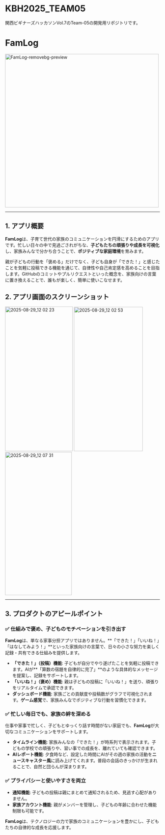 # KBH2025_TEAM05
関西ビギナーズハッカソンVol.7のTeam-05の開発用リポジトリです。

# FamLog

<img width="500" height="500" alt="FamLog-removebg-preview" src="https://github.com/user-attachments/assets/f28141e1-f894-451c-bce4-676e956613df" />


---

## 1. アプリ概要

**FamLog**は、子育て世代の家族のコミュニケーションを円滑にするためのアプリです。忙しい日々の中で見過ごされがちな、**子どもたちの頑張りや成長を可視化**し、家族みんなで分かち合うことで、**ポジティブな家庭環境**を育みます。

親が子どもの行動を「褒める」だけでなく、子ども自身が「できた！」と感じたことを気軽に投稿できる機能を通じて、自律性や自己肯定感を高めることを目指します。GitHubのコミットやプルリクエストといった概念を、家族向けの言葉に置き換えることで、誰もが楽しく、簡単に使いこなせます。

## 2. アプリ画面のスクリーンショット

<img width="220" height="471" alt="2025-08-29_12 02 23" src="https://github.com/user-attachments/assets/7389639f-e1b2-480e-8a8d-097acfdf35ed" />
<img width="224" height="470" alt="2025-08-29_12 02 53" src="https://github.com/user-attachments/assets/c0b08f8b-1987-4679-86b6-7ec456d105c3" />
<img width="217" height="466" alt="2025-08-29_12 07 31" src="https://github.com/user-attachments/assets/1dbe9e53-cdf8-45c5-99f1-94b8fe01237e" />


---

## 3. プロダクトのアピールポイント

### ✅ 仕組みで褒め、子どものモチベーションを引き出す

**FamLog**は、単なる家事分担アプリではありません。**「できた！」「いいね！」「はなしてみよう！」**といった家族向けの言葉で、日々の小さな努力を楽しく記録・共有できる仕組みを提供します。

* **「できた！」（投稿）機能**: 子どもが自分でやり遂げたことを気軽に投稿できます。AIが**「算数の宿題を自律的に完了」**のような具体的なメッセージを提案し、記録をサポートします。
* **「いいね！」（褒め）機能**: 親は子どもの投稿に「いいね！」を送り、頑張りをリアルタイムで承認できます。
* **ダッシュボード機能**: 家族ごとの貢献度や投稿数がグラフで可視化されます。**ゲーム感覚**で、家族みんなでポジティブな行動を習慣化できます。

### ✅ 忙しい毎日でも、家族の絆を深める

仕事や家事で忙しく、子どもとゆっくり話す時間がない家庭でも、**FamLog**が大切なコミュニケーションをサポートします。

* **タイムライン機能**: 家族みんなの「できた！」が時系列で表示されます。子どもの学校での頑張りや、習い事での成長を、離れていても確認できます。
* **AIレポート機能**: 夕食時など、設定した時間にAIがその週の家族の活動を**ニュースキャスター風**に読み上げてくれます。普段の会話のきっかけが生まれることで、自然と団らんが深まります。

### ✅ プライバシーと使いやすさを両立

* **通知機能**: 子どもの投稿は親にまとめて通知されるため、見逃す心配がありません。
* **家族アカウント機能**: 親がメンバーを管理し、子どもの年齢に合わせた機能制限も可能です。

**FamLog**は、テクノロジーの力で家族のコミュニケーションを豊かにし、子どもたちの自律的な成長を応援します。
